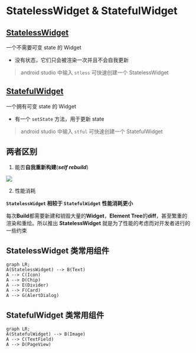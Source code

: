 # StatelessWidget & StatefulWidget

## [StatelessWidget](https://api.flutter.dev/flutter/widgets/StatelessWidget-class.html)

一个不需要可变 state 的 Widget

- 没有状态，它们只会被渲染一次并且不会自我更新

> android studio 中输入 `stless` 可快速创建一个 StatelessWidget

## [StatefulWidget](https://api.flutter.dev/flutter/widgets/StatefulWidget-class.html)

一个拥有可变 state 的 Widget

- 有一个 `setState` 方法，用于更新 state

> android studio 中输入 `stful` 可快速创建一个 StatefulWidget

## 两者区别

1. 能否**自我重新构建**(***self rebuild***)

![](https://cdn.jsdelivr.net/gh/kingmusi/blogImages/img/202303051855211.png)

2. 性能消耗

**`StatelessWidget` 相较于 `StatefulWidget` 性能消耗更小**

每次**Build**都需要新建和销毁大量的**Widget**，**Element Tree**的**diff**，甚至繁重的渲染和重绘。所以推出 **StatelessWidget** 就是为了性能的考虑而对开发者进行的一些约束

## StatelessWidget 类常用组件

```mermaid
graph LR;
A(StatelessWidget) --> B(Text)
A --> C(Icon)
A --> D(Chip)
A --> E(Divider)
A --> F(Card)
A --> G(AlertDialog)
```

## StatefulWidget 类常用组件

```mermaid
graph LR;
A(StatefulWidget) --> B(Image)
A --> C(TextField)
A --> D(PageView)
```



